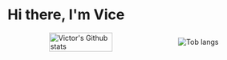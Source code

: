 # Hi there, I'm Vice 
<div style="width: 100%;align-items: center;justify-content: center;display: flex;gap: 5px;">
  <img style="width: 50%; height: 100%" src="https://github-readme-stats.vercel.app/api?username=mceazy2700&show_icons=true&theme=radical" alt="Victor's Github   stats"/>
<img style="widty: 50%" src="https://github-readme-stats.vercel.app/api/top-langs/?username=mceazy2700&layout=donut" alt="Tob langs"/>
</div>
